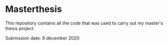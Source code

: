 # Masterthesis

This repository contains all the code that was used to carry out my master's thesis project.

Submission date: 9 december 2020
